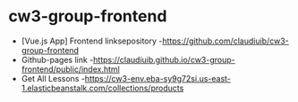 # cw3-group-frontend
 - [Vue.js App] Frontend linksepository -https://github.com/claudiuib/cw3-group-frontend
  - Github-pages link -https://claudiuib.github.io/cw3-group-frontend/public/index.html
  - Get All  Lessons  -https://cw3-env.eba-sy9g72si.us-east-1.elasticbeanstalk.com/collections/products
